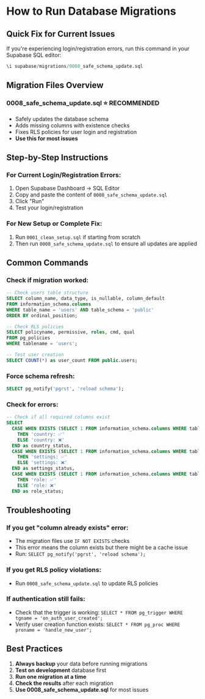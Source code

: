 # How to Run Database Migrations

## Quick Fix for Current Issues

If you're experiencing login/registration errors, run this command in your Supabase SQL editor:

```sql
\i supabase/migrations/0008_safe_schema_update.sql
```

## Migration Files Overview

### 0008_safe_schema_update.sql ⭐ **RECOMMENDED**
- Safely updates the database schema
- Adds missing columns with existence checks
- Fixes RLS policies for user login and registration
- **Use this for most issues**

## Step-by-Step Instructions

### For Current Login/Registration Errors:
1. Open Supabase Dashboard → SQL Editor
2. Copy and paste the content of `0008_safe_schema_update.sql`
3. Click "Run"
4. Test your login/registration

### For New Setup or Complete Fix:
1. Run `0001_clean_setup.sql` if starting from scratch
2. Then run `0008_safe_schema_update.sql` to ensure all updates are applied

## Common Commands

### Check if migration worked:
```sql
-- Check users table structure
SELECT column_name, data_type, is_nullable, column_default 
FROM information_schema.columns 
WHERE table_name = 'users' AND table_schema = 'public'
ORDER BY ordinal_position;

-- Check RLS policies
SELECT policyname, permissive, roles, cmd, qual 
FROM pg_policies 
WHERE tablename = 'users';

-- Test user creation
SELECT COUNT(*) as user_count FROM public.users;
```

### Force schema refresh:
```sql
SELECT pg_notify('pgrst', 'reload schema');
```

### Check for errors:
```sql
-- Check if all required columns exist
SELECT 
  CASE WHEN EXISTS (SELECT 1 FROM information_schema.columns WHERE table_name = 'users' AND column_name = 'country') 
    THEN 'country: ✅' 
    ELSE 'country: ❌' 
  END as country_status,
  CASE WHEN EXISTS (SELECT 1 FROM information_schema.columns WHERE table_name = 'users' AND column_name = 'settings') 
    THEN 'settings: ✅' 
    ELSE 'settings: ❌' 
  END as settings_status,
  CASE WHEN EXISTS (SELECT 1 FROM information_schema.columns WHERE table_name = 'users' AND column_name = 'role') 
    THEN 'role: ✅' 
    ELSE 'role: ❌' 
  END as role_status;
```

## Troubleshooting

### If you get "column already exists" error:
- The migration files use `IF NOT EXISTS` checks
- This error means the column exists but there might be a cache issue
- Run: `SELECT pg_notify('pgrst', 'reload schema');`

### If you get RLS policy violations:
- Run `0008_safe_schema_update.sql` to update RLS policies

### If authentication still fails:
- Check that the trigger is working: `SELECT * FROM pg_trigger WHERE tgname = 'on_auth_user_created';`
- Verify user creation function exists: `SELECT * FROM pg_proc WHERE proname = 'handle_new_user';`

## Best Practices

1. **Always backup** your data before running migrations
2. **Test on development** database first
3. **Run one migration at a time**
4. **Check the results** after each migration
5. **Use 0008_safe_schema_update.sql** for most issues